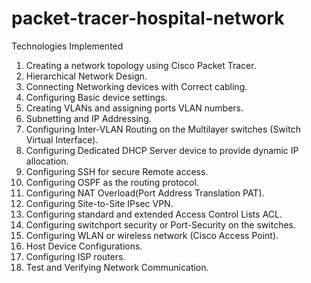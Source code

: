 # packet-tracer-hospital-network

Technologies Implemented
1. Creating a network topology using Cisco Packet Tracer.
2. Hierarchical Network Design.
3. Connecting Networking devices with Correct cabling.
4. Configuring Basic device settings.
5. Creating VLANs and assigning ports VLAN numbers.
6. Subnetting and IP Addressing.
7. Configuring Inter-VLAN Routing on the Multilayer switches (Switch Virtual Interface).
8. Configuring Dedicated DHCP Server device to provide dynamic IP allocation.
9. Configuring SSH for secure Remote access.
10. Configuring OSPF as the routing protocol.
11. Configuring NAT Overload(Port Address Translation PAT).
12. Configuring Site-to-Site IPsec VPN.
13. Configuring standard and extended Access Control Lists ACL.
14. Configuring switchport security or Port-Security on the switches.
15. Configuring WLAN or wireless network (Cisco Access Point).
16. Host Device Configurations.
17. Configuring ISP routers.
18. Test and Verifying Network Communication.
